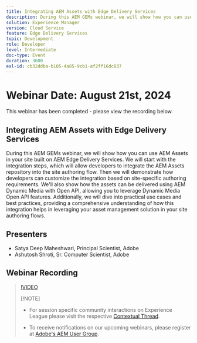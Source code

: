 ```yaml
---
title: Integrating AEM Assets with Edge Delivery Services
description: During this AEM GEMs webinar, we will show how you can use AEM Assets in your site built on AEM Edge Delivery Services.  We will start with the integration steps, which will allow developers to integrate the AEM Assets repository into the site authoring flow. Then we will demonstrate how developers can customize the integration based on site-specific authoring requirements. We'll also show how the assets can be delivered using AEM Dynamic Media with Open API, allowing you to leverage Dynamic Media Open API features. Additionally, we will dive into practical use cases and best practices, providing a comprehensive understanding of how this integration helps in leveraging your asset management solution in your site authoring flows.
solution: Experience Manager
version: Cloud Service
feature: Edge Delivery Services
topic: Development
role: Developer
level: Intermediate
doc-type: Event
duration: 3600
exl-id: cb32ddba-b105-4a85-9cb1-af2ff16dc037
---
```

# Webinar Date: August 21st, 2024

This webinar has been completed - please view the recording below.

## Integrating AEM Assets with Edge Delivery Services

During this AEM GEMs webinar, we will show how you can use AEM Assets in your site built on AEM Edge Delivery Services.  We will start with the integration steps, which will allow developers to integrate the AEM Assets repository into the site authoring flow. Then we will demonstrate how developers can customize the integration based on site-specific authoring requirements. We'll also show how the assets can be delivered using AEM Dynamic Media with Open API, allowing you to leverage Dynamic Media Open API features. Additionally, we will dive into practical use cases and best practices, providing a comprehensive understanding of how this integration helps in leveraging your asset management solution in your site authoring flows.

## Presenters

* Satya Deep Maheshwari, Principal Scientist, Adobe
* Ashutosh Shroti, Sr. Computer Scientist, Adobe

## Webinar Recording

>[!VIDEO](https://video.tv.adobe.com/v/3433046/)
>
>[!NOTE]
>
>* For session specific community interactions on Experience League please visit the respective [Contextual Thread](https://adobe.ly/3LSCVfX). 
>
>* To receive notifications on our upcoming webinars, please register at [Adobe's AEM User Group](https://aem-augs.adobe.com/).
